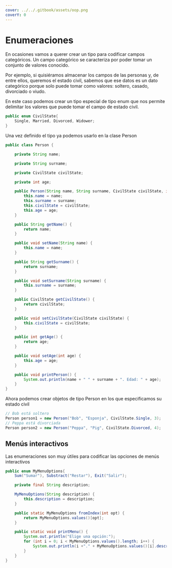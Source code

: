 ```yaml
---
cover: ../../.gitbook/assets/oop.png
coverY: 0
---
```


# Enumeraciones

En ocasiones vamos a querer crear un tipo para codificar campos categóricos. Un campo categórico se caracteriza por poder tomar un conjunto de valores conocido.

Por ejemplo, si quisiéramos almacenar los campos de las personas y, de entre ellos, queremos el estado civil, sabemos que ese datos es un dato categórico porque solo puede tomar como valores: soltero, casado, divorciado o viudo.

En este caso podemos crear un tipo especial de tipo enum que nos permite delimitar los valores que puede tomar el campo de estado civil.

```java
public enum CivilState{
    Single, Married, Divorced, Widower;
}
```

Una vez definido el tipo ya podemos usarlo en la clase Person

```java
public class Person {

    private String name;

    private String surname;

    private CivilState civilState;

    private int age;

    public Person(String name, String surname, CivilState civilState, int age) {
        this.name = name;
        this.surname = surname;
        this.civilState = civilState;
        this.age = age;
    }

    public String getName() {
        return name;
    }

    public void setName(String name) {
        this.name = name;
    }

    public String getSurname() {
        return surname;
    }

    public void setSurname(String surname) {
        this.surname = surname;
    }

    public CivilState getCivilState() {
        return civilState;
    }

    public void setCivilState(CivilState civilState) {
        this.civilState = civilState;
    }

    public int getAge() {
        return age;
    }

    public void setAge(int age) {
        this.age = age;
    }

    public void printPerson() {
        System.out.println(name + " " + surname + ". Edad: " + age);
    }
}

```

Ahora podemos crear objetos de tipo Person en los que especificamos su estado civil

```java
// Bob está soltero
Person person1 = new Person("Bob", "Esponja", CivilState.Single, 3);
// Peppa está divorciada
Person person2 = new Person("Peppa", "Pig", CivilState.Divorced, 4);
```

## Menús interactivos

Las enumeraciones son muy útiles para codificar las opciones de menús interactivos

```java
public enum MyMenuOptions{
    Sum("Sumar"), Substract("Restar"), Exit("Salir");

    private final String description;

    MyMenuOptions(String description) {
        this.description = description;
    }

    public static MyMenuOptions fromIndex(int opt) {
        return MyMenuOptions.values()[opt];
    }

    public static void printMenu() {
        System.out.println("Elige una opción:");
        for (int i = 0; i < MyMenuOptions.values().length; i++) {
            System.out.println(i +"." + MyMenuOptions.values()[i].description); 
        }
    }
}
```
